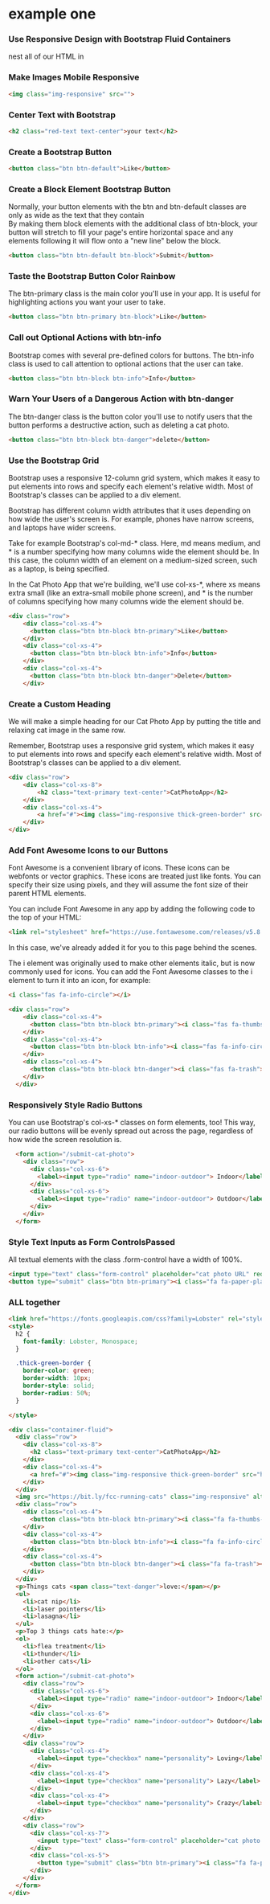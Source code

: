 # example one
### Use Responsive Design with Bootstrap Fluid Containers
nest all of our HTML in <div>
### Make Images Mobile Responsive
```html
<img class="img-responsive" src="">
```
### Center Text with Bootstrap
```html
<h2 class="red-text text-center">your text</h2>
```
### Create a Bootstrap Button
```html
<button class="btn btn-default">Like</button>
```
### Create a Block Element Bootstrap Button  
Normally, your button elements with the btn and btn-default classes are only as wide as the text that they contain  
By making them block elements with the additional class of btn-block, your button will stretch to fill your page's entire horizontal space and any elements following it will flow onto a "new line" below the block.  
```html
<button class="btn btn-default btn-block">Submit</button>
```

### Taste the Bootstrap Button Color Rainbow  
The btn-primary class is the main color you'll use in your app. It is useful for highlighting actions you want your user to take.  
```html
<button class="btn btn-primary btn-block">Like</button>
```

### Call out Optional Actions with btn-info  
Bootstrap comes with several pre-defined colors for buttons. The btn-info class is used to call attention to optional actions that the user can take.
```html
<button class="btn btn-block btn-info">Info</button>
```
### Warn Your Users of a Dangerous Action with btn-danger  
 The btn-danger class is the button color you'll use to notify users that the button performs a destructive action, such as deleting a cat photo.  
```html
<button class="btn btn-block btn-danger">delete</button>
```


### Use the Bootstrap Grid
Bootstrap uses a responsive 12-column grid system, which makes it easy to put elements into rows and specify each element's relative width. Most of Bootstrap's classes can be applied to a div element.  

Bootstrap has different column width attributes that it uses depending on how wide the user's screen is. For example, phones have narrow screens, and laptops have wider screens.  

Take for example Bootstrap's col-md-* class. Here, md means medium, and * is a number specifying how many columns wide the element should be. In this case, the column width of an element on a medium-sized screen, such as a laptop, is being specified.  

In the Cat Photo App that we're building, we'll use col-xs-*, where xs means extra small (like an extra-small mobile phone screen), and * is the number of columns specifying how many columns wide the element should be.  
```html
<div class="row">
    <div class="col-xs-4">
      <button class="btn btn-block btn-primary">Like</button>
    </div>
    <div class="col-xs-4">
      <button class="btn btn-block btn-info">Info</button>
    </div>
    <div class="col-xs-4">
      <button class="btn btn-block btn-danger">Delete</button>
    </div>
```


### Create a Custom Heading
We will make a simple heading for our Cat Photo App by putting the title and relaxing cat image in the same row.

Remember, Bootstrap uses a responsive grid system, which makes it easy to put elements into rows and specify each element's relative width. Most of Bootstrap's classes can be applied to a div element.
```html
<div class="row">
    <div class="col-xs-8">
        <h2 class="text-primary text-center">CatPhotoApp</h2>
    </div>
    <div class="col-xs-4">
        <a href="#"><img class="img-responsive thick-green-border" src="https://bit.ly/fcc-relaxing-cat" alt="A cute orange cat lying on its back."></a>
    </div>
</div>
```

### Add Font Awesome Icons to our Buttons
Font Awesome is a convenient library of icons. These icons can be webfonts or vector graphics. These icons are treated just like fonts. You can specify their size using pixels, and they will assume the font size of their parent HTML elements.

You can include Font Awesome in any app by adding the following code to the top of your HTML:
```html
<link rel="stylesheet" href="https://use.fontawesome.com/releases/v5.8.1/css/all.css" integrity="sha384-50oBUHEmvpQ+1lW4y57PTFmhCaXp0ML5d60M1M7uH2+nqUivzIebhndOJK28anvf" crossorigin="anonymous">

```
In this case, we've already added it for you to this page behind the scenes.

The i element was originally used to make other elements italic, but is now commonly used for icons. You can add the Font Awesome classes to the i element to turn it into an icon, for example:
```html
<i class="fas fa-info-circle"></i>
```
```html
<div class="row">
    <div class="col-xs-4">
      <button class="btn btn-block btn-primary"><i class="fas fa-thumbs-up">Like</i></button>
    </div>
    <div class="col-xs-4">
      <button class="btn btn-block btn-info"><i class="fas fa-info-circle">Info</i></button>
    </div>
    <div class="col-xs-4">
      <button class="btn btn-block btn-danger"><i class="fas fa-trash">Delete</i></button>
    </div>
  </div>
```

### Responsively Style Radio Buttons
You can use Bootstrap's col-xs-* classes on form elements, too! This way, our radio buttons will be evenly spread out across the page, regardless of how wide the screen resolution is.
```html
  <form action="/submit-cat-photo">
    <div class="row">
      <div class="col-xs-6">
        <label><input type="radio" name="indoor-outdoor"> Indoor</label>
      </div>
      <div class="col-xs-6">
        <label><input type="radio" name="indoor-outdoor"> Outdoor</label>
      </div>
    </div>
  </form>
```

### Style Text Inputs as Form ControlsPassed
All textual elements with the class .form-control have a width of 100%.

```html
<input type="text" class="form-control" placeholder="cat photo URL" required>
<button type="submit" class="btn btn-primary"><i class="fa fa-paper-plane"></i> Submit</button>
```

### ALL together 
```html
<link href="https://fonts.googleapis.com/css?family=Lobster" rel="stylesheet" type="text/css">
<style>
  h2 {
    font-family: Lobster, Monospace;
  }

  .thick-green-border {
    border-color: green;
    border-width: 10px;
    border-style: solid;
    border-radius: 50%;
  }

</style>

<div class="container-fluid">
  <div class="row">
    <div class="col-xs-8">
      <h2 class="text-primary text-center">CatPhotoApp</h2>
    </div>
    <div class="col-xs-4">
      <a href="#"><img class="img-responsive thick-green-border" src="https://bit.ly/fcc-relaxing-cat" alt="A cute orange cat lying on its back."></a>
    </div>
  </div>
  <img src="https://bit.ly/fcc-running-cats" class="img-responsive" alt="Three kittens running towards the camera.">
  <div class="row">
    <div class="col-xs-4">
      <button class="btn btn-block btn-primary"><i class="fa fa-thumbs-up"></i> Like</button>
    </div>
    <div class="col-xs-4">
      <button class="btn btn-block btn-info"><i class="fa fa-info-circle"></i> Info</button>
    </div>
    <div class="col-xs-4">
      <button class="btn btn-block btn-danger"><i class="fa fa-trash"></i> Delete</button>
    </div>
  </div>
  <p>Things cats <span class="text-danger">love:</span></p>
  <ul>
    <li>cat nip</li>
    <li>laser pointers</li>
    <li>lasagna</li>
  </ul>
  <p>Top 3 things cats hate:</p>
  <ol>
    <li>flea treatment</li>
    <li>thunder</li>
    <li>other cats</li>
  </ol>
  <form action="/submit-cat-photo">
    <div class="row">
      <div class="col-xs-6">
        <label><input type="radio" name="indoor-outdoor"> Indoor</label>
      </div>
      <div class="col-xs-6">
        <label><input type="radio" name="indoor-outdoor"> Outdoor</label>
      </div>
    </div>
    <div class="row">
      <div class="col-xs-4">
        <label><input type="checkbox" name="personality"> Loving</label>
      </div>
      <div class="col-xs-4">
        <label><input type="checkbox" name="personality"> Lazy</label>
      </div>
      <div class="col-xs-4">
        <label><input type="checkbox" name="personality"> Crazy</label>
      </div>
    </div>
    <div class="row">
      <div class="col-xs-7">
        <input type="text" class="form-control" placeholder="cat photo URL" required>
      </div>
      <div class="col-xs-5">
        <button type="submit" class="btn btn-primary"><i class="fa fa-paper-plane"></i> Submit</button>
      </div>
    </div>
  </form>
</div>
```
